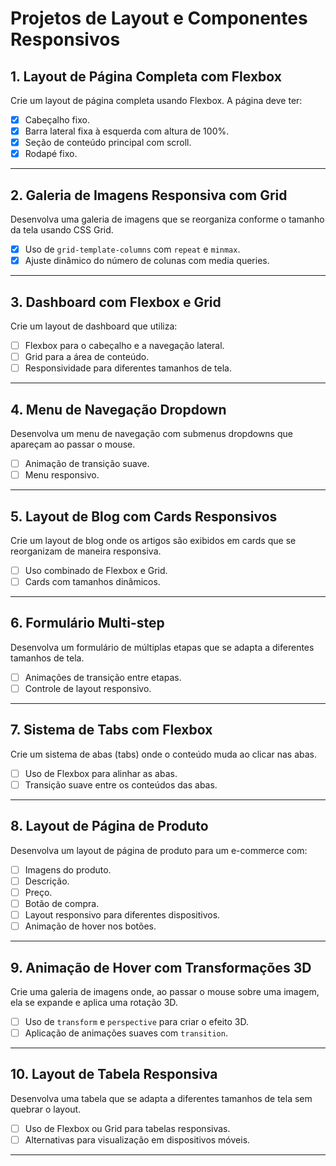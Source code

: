 # Projetos de Layout e Componentes Responsivos

## 1. Layout de Página Completa com Flexbox

Crie um layout de página completa usando Flexbox. A página deve ter:

- [x] Cabeçalho fixo.
- [x] Barra lateral fixa à esquerda com altura de 100%.
- [x] Seção de conteúdo principal com scroll.
- [x] Rodapé fixo.

---

## 2. Galeria de Imagens Responsiva com Grid

Desenvolva uma galeria de imagens que se reorganiza conforme o tamanho da tela usando CSS Grid.

- [x] Uso de `grid-template-columns` com `repeat` e `minmax`.
- [x] Ajuste dinâmico do número de colunas com media queries.

---

## 3. Dashboard com Flexbox e Grid

Crie um layout de dashboard que utiliza:

- [ ] Flexbox para o cabeçalho e a navegação lateral.
- [ ] Grid para a área de conteúdo.
- [ ] Responsividade para diferentes tamanhos de tela.

---

## 4. Menu de Navegação Dropdown

Desenvolva um menu de navegação com submenus dropdowns que apareçam ao passar o mouse.

- [ ] Animação de transição suave.
- [ ] Menu responsivo.

---

## 5. Layout de Blog com Cards Responsivos

Crie um layout de blog onde os artigos são exibidos em cards que se reorganizam de maneira responsiva.

- [ ] Uso combinado de Flexbox e Grid.
- [ ] Cards com tamanhos dinâmicos.

---

## 6. Formulário Multi-step

Desenvolva um formulário de múltiplas etapas que se adapta a diferentes tamanhos de tela.

- [ ] Animações de transição entre etapas.
- [ ] Controle de layout responsivo.

---

## 7. Sistema de Tabs com Flexbox

Crie um sistema de abas (tabs) onde o conteúdo muda ao clicar nas abas.

- [ ] Uso de Flexbox para alinhar as abas.
- [ ] Transição suave entre os conteúdos das abas.

---

## 8. Layout de Página de Produto

Desenvolva um layout de página de produto para um e-commerce com:

- [ ] Imagens do produto.
- [ ] Descrição.
- [ ] Preço.
- [ ] Botão de compra.
- [ ] Layout responsivo para diferentes dispositivos.
- [ ] Animação de hover nos botões.

---

## 9. Animação de Hover com Transformações 3D

Crie uma galeria de imagens onde, ao passar o mouse sobre uma imagem, ela se expande e aplica uma rotação 3D.

- [ ] Uso de `transform` e `perspective` para criar o efeito 3D.
- [ ] Aplicação de animações suaves com `transition`.

---

## 10. Layout de Tabela Responsiva

Desenvolva uma tabela que se adapta a diferentes tamanhos de tela sem quebrar o layout.

- [ ] Uso de Flexbox ou Grid para tabelas responsivas.
- [ ] Alternativas para visualização em dispositivos móveis.

---

